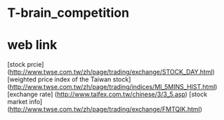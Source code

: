 # T-brain_competition


# web link
[stock prcie] (http://www.twse.com.tw/zh/page/trading/exchange/STOCK_DAY.html)
[weighted price index of the Taiwan stock] (http://www.twse.com.tw/zh/page/trading/indices/MI_5MINS_HIST.html)
[exchange rate] (http://www.taifex.com.tw/chinese/3/3_5.asp)
[stock market info] (http://www.twse.com.tw/zh/page/trading/exchange/FMTQIK.html)

 
